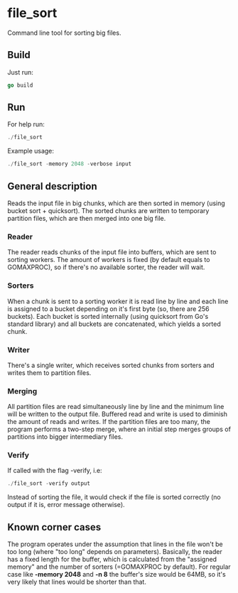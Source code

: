 # file_sort

Command line tool for sorting big files.

## Build

Just run:

```go
go build
```



## Run

For help run:

```go
./file_sort
```



Example usage:

```go
./file_sort -memory 2048 -verbose input
```



## General description

Reads the input file in big chunks, which are then sorted in memory (using bucket sort + quicksort). The sorted chunks are written to temporary partition files, which are then merged into one big file.

### Reader

The reader reads chunks of the input file into buffers, which are sent to sorting workers. The amount of workers is fixed (by default equals to GOMAXPROC), so if there's no available sorter, the reader will wait.

### Sorters

When a chunk is sent to a sorting worker it is read line by line and each line is assigned to a bucket depending on it's first byte (so, there are 256 buckets). Each bucket is sorted internally (using quicksort from Go's standard library) and all buckets are concatenated, which yields a sorted chunk.

### Writer

There's a single writer, which receives sorted chunks from sorters and writes them to partition files.

### Merging

All partition files are read simultaneously line by line and the minimum line will be written to the output file. Buffered read and write is used to diminish the amount of reads and writes.  If the partition files are too many, the program performs a two-step merge, where an initial step merges groups of partitions into bigger intermediary files.

### Verify

If called with the flag -verify, i.e:

```go
./file_sort -verify output
```

Instead of sorting the file, it would check if the file is sorted correctly (no output if it is, error message otherwise).

## Known corner cases

The program operates under the assumption that lines in the file won't be too long (where "too long" depends on parameters). Basically, the reader has a fixed length for the buffer, which is calculated from the "assigned memory" and the number of sorters (=GOMAXPROC by default). For regular case like **-memory 2048** and **-n 8** the buffer's size would be 64MB, so it's very likely that lines would be shorter than that.